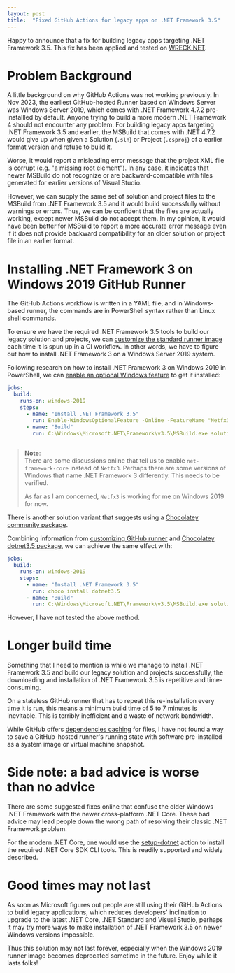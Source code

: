 ```yaml
---
layout: post
title:  "Fixed GitHub Actions for legacy apps on .NET Framework 3.5"
---
```


Happy to announce that a fix for building legacy apps targeting .NET Framework 
3.5. This fix has been applied and tested on [WRECK.NET][wreck-net].

# Problem Background

A little background on why GitHub Actions was not working previously. In Nov 
2023, the earliest GitHub-hosted Runner based on Windows Server was Windows 
Server 2019, which comes with .NET Framework 4.7.2 pre-installled by default.
Anyone trying to build a more modern .NET Framework 4 should not encounter any
problem. For building legacy apps targeting .NET Framework 3.5 and earlier, the 
MSBuild that comes with .NET 4.7.2 would give up when given a Solution (`.sln`)
or Project (`.csproj`) of a earlier format version and refuse to build it.

Worse, it would report a misleading error message that the project XML file is
corrupt (e.g. "a missing root element"). In any case, it indicates that newer 
MSBuild do not recognize or are backward-compatible with files generated for 
earlier versions of Visual Studio.

However, we can supply the same set of solution and project files to the MSBuild
from .NET Framework 3.5 and it would build successfully without warnings or 
errors. Thus, we can be confident that the files are actually working, except
newer MSBuild do not accept them. In my opinion, it would have been better for
MSBuild to report a more accurate error message even if it does not provide 
backward compatibility for an older solution or project file in an earlier 
format.

# Installing .NET Framework 3 on Windows 2019 GitHub Runner

The GitHub Actions workflow is written in a YAML file, and in Windows-based 
runner, the commands are in PowerShell syntax rather than Linux shell commands.

To ensure we have the required .NET Framework 3.5 tools to build our legacy 
solution and projects, we can 
[customize the standard runner image][customize-runner] each time it is spun up 
in a CI workflow. In other words, we have to figure out how to install .NET 
Framework 3 on a Windows Server 2019 system.

Following research on how to install .NET Framework 3 on Windows 2019 in 
PowerShell, we can [enable an optional Windows feature][enable-optional-feature] 
to get it installed:

```yaml
jobs:
  build:
    runs-on: windows-2019
    steps:
      - name: "Install .NET Framework 3.5"
        run: Enable-WindowsOptionalFeature -Online -FeatureName "Netfx3" -All
      - name: "Build"
        run: C:\Windows\Microsoft.NET\Framework\v3.5\MSBuild.exe solution.sln
  
```

> **Note**:  
> There are some discussions online that tell us to enable 
> `net-framework-core` instead of `Netfx3`. Perhaps there are some versions of
> Windows that name .NET Framework 3 differently. This needs to be verified.
>  
> As far as I am concerned, `Netfx3` is working for me on Windows 2019 for now.

There is another solution variant that suggests using a 
[Chocolatey community package][choco-install-dotnet35].

Combining information from [customizing GitHub runner][customize-runner] and 
[Chocolatey dotnet3.5 package][choco-install-dotnet35], we can achieve the same 
effect with:

```yaml
jobs:
  build:
    runs-on: windows-2019
    steps:
      - name: "Install .NET Framework 3.5"
        run: choco install dotnet3.5 
      - name: "Build"
        run: C:\Windows\Microsoft.NET\Framework\v3.5\MSBuild.exe solution.sln
```
However, I have not tested the above method.

# Longer build time

Something that I need to mention is while we manage to install .NET Framework 
3.5 and build our legacy solution and projects successfully, the downloading and 
installation of .NET Framework 3.5 is repetitive and time-consuming.

On a stateless GitHub runner that has to repeat this re-installation every time 
it is run, this means a minimum build time of 5 to 7 minutes is inevitable. This
is terribly inefficient and a waste of network bandwidth.

While GitHub offers [dependencies caching][caching-dependencies] for files, I 
have not found a way to save a GitHub-hosted runner's running state with 
software pre-installed as a system image or virtual machine snapshot.

# Side note: a bad advice is worse than no advice

There are some suggested fixes online that confuse the older Windows .NET 
Framework with the newer cross-platform .NET Core. These bad advice may lead 
people down the wrong path of resolving their classic .NET Framework problem.

For the modern .NET Core, one would use the 
[setup-dotnet][setup-dotnet] action to install the required .NET Core SDK CLI 
tools. This is readily supported and widely described.

# Good times may not last

As soon as Microsoft figures out people are still using their GitHub Actions
to build legacy applications, which reduces developers' inclination to upgrade 
to the latest .NET Core, .NET Standard and Visual Studio, perhaps it may try 
more ways to make installation of .NET Framework 3.5 on newer Windows versions
impossible.

Thus this solution may not last forever, especially when the Windows 2019 runner 
image becomes deprecated sometime in the future. Enjoy while it lasts folks!

[wreck-net]: https://github.com/gyk4j/wreck-net
[enable-optional-feature]: https://learn.microsoft.com/en-us/powershell/module/dism/enable-windowsoptionalfeature?view=windowsserver2019-ps
[customize-runner]: https://docs.github.com/en/actions/using-github-hosted-runners/about-github-hosted-runners/customizing-github-hosted-runners
[choco-install-dotnet35]: https://community.chocolatey.org/packages/DotNet3.5
[caching-dependencies]: https://docs.github.com/en/actions/using-workflows/caching-dependencies-to-speed-up-workflows
[setup-dotnet]: https://github.com/actions/setup-dotnet
